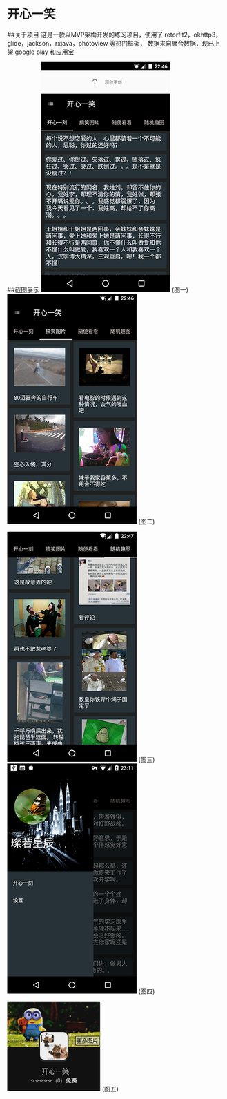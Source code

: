 开心一笑
========
##关于项目
    这是一款以MVP架构开发的练习项目，使用了 retorfit2，okhttp3，glide，jackson，rxjava，photoview 等热门框架，
    数据来自聚合数据，现已上架 google play 和应用宝

##截图展示
![](/pic/1.png) (图一)
![](/pic/2.png) (图二)

![](/pic/3.jpg) (图三)
![](/pic/4.png) (图四)

![](/pic/5.PNG) (图五)


